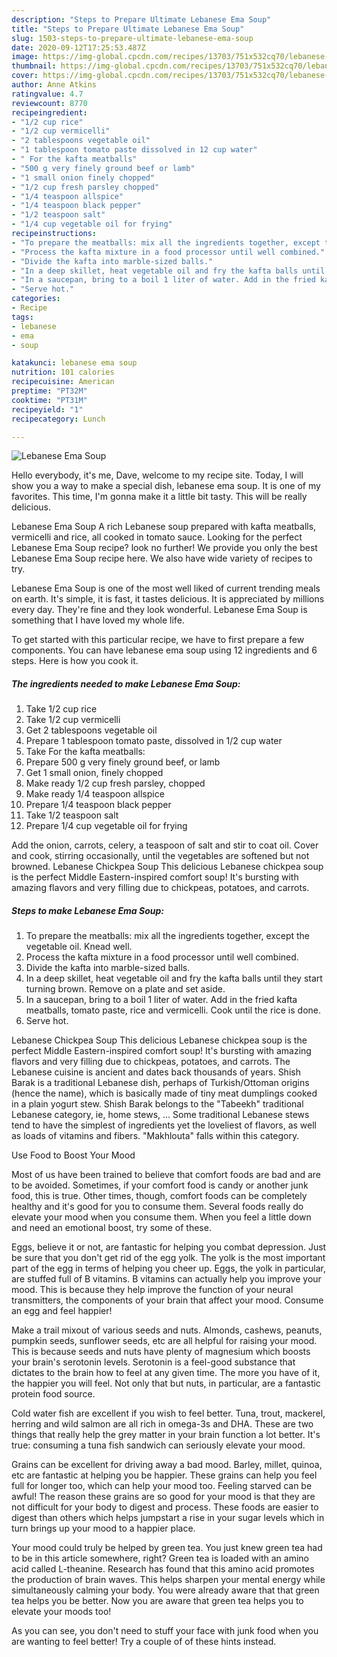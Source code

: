 ```yaml
---
description: "Steps to Prepare Ultimate Lebanese Ema Soup"
title: "Steps to Prepare Ultimate Lebanese Ema Soup"
slug: 1503-steps-to-prepare-ultimate-lebanese-ema-soup
date: 2020-09-12T17:25:53.487Z
image: https://img-global.cpcdn.com/recipes/13703/751x532cq70/lebanese-ema-soup-recipe-main-photo.jpg
thumbnail: https://img-global.cpcdn.com/recipes/13703/751x532cq70/lebanese-ema-soup-recipe-main-photo.jpg
cover: https://img-global.cpcdn.com/recipes/13703/751x532cq70/lebanese-ema-soup-recipe-main-photo.jpg
author: Anne Atkins
ratingvalue: 4.7
reviewcount: 8770
recipeingredient:
- "1/2 cup rice"
- "1/2 cup vermicelli"
- "2 tablespoons vegetable oil"
- "1 tablespoon tomato paste dissolved in 12 cup water"
- " For the kafta meatballs"
- "500 g very finely ground beef or lamb"
- "1 small onion finely chopped"
- "1/2 cup fresh parsley chopped"
- "1/4 teaspoon allspice"
- "1/4 teaspoon black pepper"
- "1/2 teaspoon salt"
- "1/4 cup vegetable oil for frying"
recipeinstructions:
- "To prepare the meatballs: mix all the ingredients together, except the vegetable oil. Knead well."
- "Process the kafta mixture in a food processor until well combined."
- "Divide the kafta into marble-sized balls."
- "In a deep skillet, heat vegetable oil and fry the kafta balls until they start turning brown. Remove on a plate and set aside."
- "In a saucepan, bring to a boil 1 liter of water. Add in the fried kafta meatballs, tomato paste, rice and vermicelli. Cook until the rice is done."
- "Serve hot."
categories:
- Recipe
tags:
- lebanese
- ema
- soup

katakunci: lebanese ema soup 
nutrition: 101 calories
recipecuisine: American
preptime: "PT32M"
cooktime: "PT31M"
recipeyield: "1"
recipecategory: Lunch

---
```



![Lebanese Ema Soup](https://img-global.cpcdn.com/recipes/13703/751x532cq70/lebanese-ema-soup-recipe-main-photo.jpg)

Hello everybody, it's me, Dave, welcome to my recipe site. Today, I will show you a way to make a special dish, lebanese ema soup. It is one of my favorites. This time, I'm gonna make it a little bit tasty. This will be really delicious.

Lebanese Ema Soup A rich Lebanese soup prepared with kafta meatballs, vermicelli and rice, all cooked in tomato sauce. Looking for the perfect Lebanese Ema Soup recipe? look no further! We provide you only the best Lebanese Ema Soup recipe here. We also have wide variety of recipes to try.

Lebanese Ema Soup is one of the most well liked of current trending meals on earth. It's simple, it is fast, it tastes delicious. It is appreciated by millions every day. They're fine and they look wonderful. Lebanese Ema Soup is something that I have loved my whole life.


To get started with this particular recipe, we have to first prepare a few components. You can have lebanese ema soup using 12 ingredients and 6 steps. Here is how you cook it.

<!--inarticleads1-->

##### The ingredients needed to make Lebanese Ema Soup:

1. Take 1/2 cup rice
1. Take 1/2 cup vermicelli
1. Get 2 tablespoons vegetable oil
1. Prepare 1 tablespoon tomato paste, dissolved in 1/2 cup water
1. Take  For the kafta meatballs:
1. Prepare 500 g very finely ground beef, or lamb
1. Get 1 small onion, finely chopped
1. Make ready 1/2 cup fresh parsley, chopped
1. Make ready 1/4 teaspoon allspice
1. Prepare 1/4 teaspoon black pepper
1. Take 1/2 teaspoon salt
1. Prepare 1/4 cup vegetable oil for frying


Add the onion, carrots, celery, a teaspoon of salt and stir to coat oil. Cover and cook, stirring occasionally, until the vegetables are softened but not browned. Lebanese Chickpea Soup This delicious Lebanese chickpea soup is the perfect Middle Eastern-inspired comfort soup! It&#39;s bursting with amazing flavors and very filling due to chickpeas, potatoes, and carrots. 

<!--inarticleads2-->

##### Steps to make Lebanese Ema Soup:

1. To prepare the meatballs: mix all the ingredients together, except the vegetable oil. Knead well.
1. Process the kafta mixture in a food processor until well combined.
1. Divide the kafta into marble-sized balls.
1. In a deep skillet, heat vegetable oil and fry the kafta balls until they start turning brown. Remove on a plate and set aside.
1. In a saucepan, bring to a boil 1 liter of water. Add in the fried kafta meatballs, tomato paste, rice and vermicelli. Cook until the rice is done.
1. Serve hot.


Lebanese Chickpea Soup This delicious Lebanese chickpea soup is the perfect Middle Eastern-inspired comfort soup! It&#39;s bursting with amazing flavors and very filling due to chickpeas, potatoes, and carrots. The Lebanese cuisine is ancient and dates back thousands of years. Shish Barak is a traditional Lebanese dish, perhaps of Turkish/Ottoman origins (hence the name), which is basically made of tiny meat dumplings cooked in a plain yogurt stew. Shish Barak belongs to the &#34;Tabeekh&#34; traditional Lebanese category, ie, home stews, … Some traditional Lebanese stews tend to have the simplest of ingredients yet the loveliest of flavors, as well as loads of vitamins and fibers. &#34;Makhlouta&#34; falls within this category. 

Use Food to Boost Your Mood


Most of us have been trained to believe that comfort foods are bad and are to be avoided. Sometimes, if your comfort food is candy or another junk food, this is true. Other times, though, comfort foods can be completely healthy and it's good for you to consume them. Several foods really do elevate your mood when you consume them. When you feel a little down and need an emotional boost, try some of these.

Eggs, believe it or not, are fantastic for helping you combat depression. Just be sure that you don't get rid of the egg yolk. The yolk is the most important part of the egg in terms of helping you cheer up. Eggs, the yolk in particular, are stuffed full of B vitamins. B vitamins can actually help you improve your mood. This is because they help improve the function of your neural transmitters, the components of your brain that affect your mood. Consume an egg and feel happier!

Make a trail mixout of various seeds and nuts. Almonds, cashews, peanuts, pumpkin seeds, sunflower seeds, etc are all helpful for raising your mood. This is because seeds and nuts have plenty of magnesium which boosts your brain's serotonin levels. Serotonin is a feel-good substance that dictates to the brain how to feel at any given time. The more you have of it, the happier you will feel. Not only that but nuts, in particular, are a fantastic protein food source.

Cold water fish are excellent if you wish to feel better. Tuna, trout, mackerel, herring and wild salmon are all rich in omega-3s and DHA. These are two things that really help the grey matter in your brain function a lot better. It's true: consuming a tuna fish sandwich can seriously elevate your mood. 

Grains can be excellent for driving away a bad mood. Barley, millet, quinoa, etc are fantastic at helping you be happier. These grains can help you feel full for longer too, which can help your mood too. Feeling starved can be awful! The reason these grains are so good for your mood is that they are not difficult for your body to digest and process. These foods are easier to digest than others which helps jumpstart a rise in your sugar levels which in turn brings up your mood to a happier place.

Your mood could truly be helped by green tea. You just knew green tea had to be in this article somewhere, right? Green tea is loaded with an amino acid called L-theanine. Research has found that this amino acid promotes the production of brain waves. This helps sharpen your mental energy while simultaneously calming your body. You were already aware that that green tea helps you be better. Now you are aware that green tea helps you to elevate your moods too!

As you can see, you don't need to stuff your face with junk food when you are wanting to feel better! Try  a  couple of  of  these  hints  instead.

